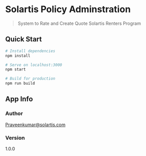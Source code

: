 # Solartis Policy Adminstration

> System to Rate and Create Quote Solartis Renters Program

## Quick Start

```bash
# Install dependencies
npm install

# Serve on localhost:3000
npm start

# Build for production
npm run build
```

## App Info

### Author

Praveenkumar@solartis.com

### Version

1.0.0
